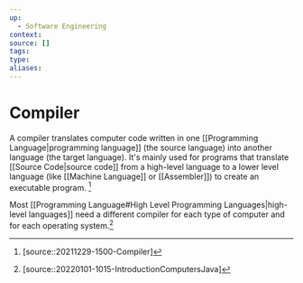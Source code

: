 ```yaml
---
up:
  - Software Engineering
context:
source: []
tags: 
type:
aliases:
---
```


# Compiler

A compiler translates computer code written in one [[Programming Language|programming language]] (the source language) into another language (the target language). It's mainly used for programs that translate [[Source Code|source code]] from a high-level language to a lower level language (like [[Machine Language]] or [[Assembler]]) to create an executable program. [^1]

Most [[Programming Language#High Level Programming Languages|high-level languages]] need a different compiler for each type of computer and for each operating system.[^2]

[^1]: [source::20211229-1500-Compiler]
[^2]: [source::20220101-1015-IntroductionComputersJava]
